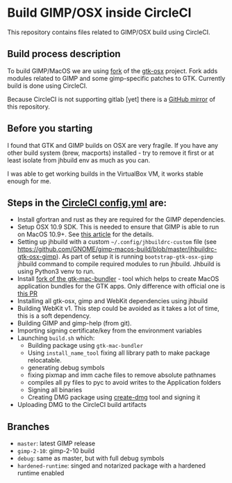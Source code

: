 # Build GIMP/OSX inside CircleCI

This repository contains files related to GIMP/OSX build using CircleCI.

## Build process description

To build GIMP/MacOS we are using [fork](https://gitlab.gnome.org/samm-git/gtk-osx/tree/fork-test)
of the [gtk-osx](https://gitlab.gnome.org/GNOME/gtk-osx) project. Fork adds modules related to GIMP
and some gimp-specific patches to GTK. Currently build is done using CircleCI.

Because CircleCI is not supporting gitlab [yet] there is a [GitHub mirror](https://github.com/GNOME/gimp-macos-build) of this repository.

## Before you starting

I found that GTK and GIMP builds on OSX are very fragile. If you have any other build system (brew, macports) installed - try to remove it first or at least isolate from jhbuild env as much as you can.

I was able to get working builds in the VirtualBox VM, it works stable enough for me.

## Steps in the [CircleCI config.yml](https://github.com/GNOME/gimp-macos-build/blob/master/.circleci/config.yml) are:

- Install gfortran and rust as they are required for the GIMP dependencies.
- Setup OSX 10.9 SDK. This is needed to ensure that GIMP is able to run on MacOS 10.9+. See [this article](https://smallhacks.wordpress.com/2018/11/11/how-to-support-old-osx-version-with-a-recent-xcode/) for the details.
- Setting up jhbuild with a custom `~/.config/jhbuildrc-custom` file (see https://github.com/GNOME/gimp-macos-build/blob/master/jhbuildrc-gtk-osx-gimp). As part of setup it is running `bootstrap-gtk-osx-gimp` jhbuild command to compile required modules to run jhbuild. Jhbuild is using Python3 venv to run.
- Install [fork of the gtk-mac-bundler](https://github.com/samm-git/gtk-mac-bundler/tree/fix-otool) - tool which helps to create MacOS application bundles for the GTK apps. Only difference with official one is [this PR](https://github.com/jralls/gtk-mac-bundler/pull/10)
- Installing all gtk-osx, gimp and WebKit dependencies using jhbuild
- Building WebKit v1. This step could be avoided as it takes a lot of time, this is a soft dependency.
- Building GIMP and gimp-help (from git).
- Importing signing certificate/key from the environment variables
- Launching `build.sh` which:
  - Building package using `gtk-mac-bundler`
  - Using `install_name_tool` fixing all library path to make package relocatable.
  - generating debug symbols
  - fixing pixmap and imm cache files to remove absolute pathnames
  - compiles all py files to pyc to avoid writes to the Application folders
  - Signing all binaries
  - Creating DMG package using [create-dmg](https://github.com/andreyvit/create-dmg) tool and signing it
- Uploading DMG to the CircleCI build artifacts

## Branches

- `master`: latest GIMP release
- `gimp-2-10`: gimp-2-10 build
- `debug`: same as master, but with full debug symbols
- `hardened-runtime`: singed and notarized package with a hardened runtime enabled
